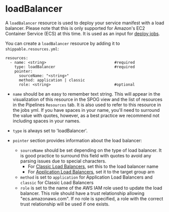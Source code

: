 # loadBalancer

A `loadBalancer` resource is used to deploy your service manifest with a load balancer. Please note that this is only supported for Amazon's EC2 Container Service (ECS) at this time. It is used as an input for [deploy jobs](../jobs/deploy/).

You can create a `loadBalancer` resource by adding it to `shippable.resources.yml`:

```
resources:
  - name: <string>                              #required
    type: loadBalancer                          #required
    pointer:
      sourceName: "<string>"
      method: application | classic
      role: <string>                            #optional

```

* `name` should be an easy to remember text string. This will appear in the visualization of this resource in the SPOG view and the list of resources in the Pipelines `Resources` tab. It is also used to refer to this resource in the jobs yml. If you have spaces in your name, you'll need to surround the value with quotes, however, as a best practice we recommend not including spaces in your names.

* `type` is always set to 'loadBalancer'.

* `pointer` section provides information about the load balancer:
    * `sourceName` should be set depending on the type of load balancer. It is good practice to surround this field with quotes to avoid any parsing issues due to special characters.
        * For <a href="https://aws.amazon.com/elasticloadbalancing/classicloadbalancer/" target="_blank">Classic Load Balancers</a>, set this to the load balancer name
        * For <a href="https://aws.amazon.com/elasticloadbalancing/applicationloadbalancer/" target="_blank">Application Load Balancers</a>, set it to the target group arn  
    * `method` is set to `application` for Application Load Balancers and `classic` for Classic Load Balancers
    * `role` is set to the name of the AWS IAM role used to update the load balancer. This role should have a trust relationship allowing "ecs.amazonaws.com". If no role is specified, a role with the correct trust relationship will be used if one exists.
